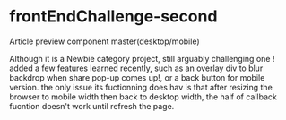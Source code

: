 # frontEndChallenge-second
Article preview component master(desktop/mobile)

Although it is a Newbie category project, still arguably challenging one !
added a few features learned recently, such as an overlay div to blur backdrop when share pop-up comes up!, or a back button for mobile version.
the only issue its fuctionning does hav is that after resizing the browser to mobile width then back to desktop width, the half of callback fucntion doesn't work until refresh the page.

